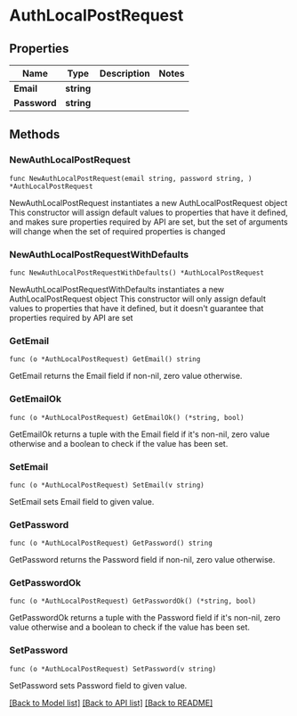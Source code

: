 # AuthLocalPostRequest

## Properties

Name | Type | Description | Notes
------------ | ------------- | ------------- | -------------
**Email** | **string** |  | 
**Password** | **string** |  | 

## Methods

### NewAuthLocalPostRequest

`func NewAuthLocalPostRequest(email string, password string, ) *AuthLocalPostRequest`

NewAuthLocalPostRequest instantiates a new AuthLocalPostRequest object
This constructor will assign default values to properties that have it defined,
and makes sure properties required by API are set, but the set of arguments
will change when the set of required properties is changed

### NewAuthLocalPostRequestWithDefaults

`func NewAuthLocalPostRequestWithDefaults() *AuthLocalPostRequest`

NewAuthLocalPostRequestWithDefaults instantiates a new AuthLocalPostRequest object
This constructor will only assign default values to properties that have it defined,
but it doesn't guarantee that properties required by API are set

### GetEmail

`func (o *AuthLocalPostRequest) GetEmail() string`

GetEmail returns the Email field if non-nil, zero value otherwise.

### GetEmailOk

`func (o *AuthLocalPostRequest) GetEmailOk() (*string, bool)`

GetEmailOk returns a tuple with the Email field if it's non-nil, zero value otherwise
and a boolean to check if the value has been set.

### SetEmail

`func (o *AuthLocalPostRequest) SetEmail(v string)`

SetEmail sets Email field to given value.


### GetPassword

`func (o *AuthLocalPostRequest) GetPassword() string`

GetPassword returns the Password field if non-nil, zero value otherwise.

### GetPasswordOk

`func (o *AuthLocalPostRequest) GetPasswordOk() (*string, bool)`

GetPasswordOk returns a tuple with the Password field if it's non-nil, zero value otherwise
and a boolean to check if the value has been set.

### SetPassword

`func (o *AuthLocalPostRequest) SetPassword(v string)`

SetPassword sets Password field to given value.



[[Back to Model list]](../README.md#documentation-for-models) [[Back to API list]](../README.md#documentation-for-api-endpoints) [[Back to README]](../README.md)


